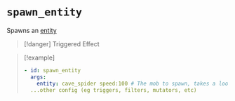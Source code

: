 # `spawn_entity`

Spawns an [entity](https://plugins.auxilor.io/all-plugins/the-entity-lookup-system)

> [!danger] Triggered Effect

> [!example]
> ```yaml
> - id: spawn_entity
>   args:
>     entity: cave_spider speed:100 # The mob to spawn, takes a lookup string
>   ...other config (eg triggers, filters, mutators, etc)
> ```
